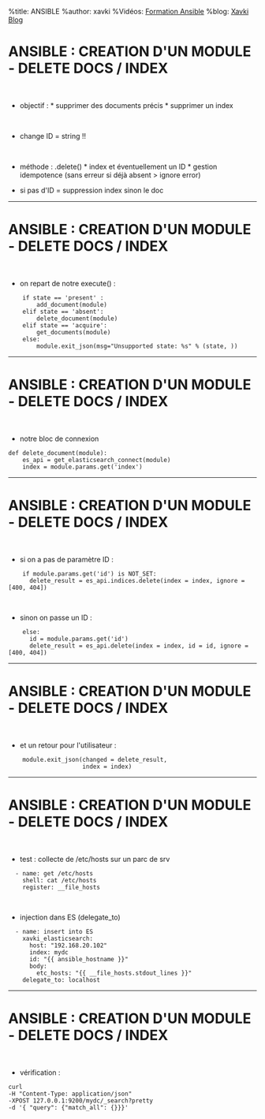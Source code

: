 %title: ANSIBLE
%author: xavki
%Vidéos: [Formation Ansible](https://www.youtube.com/playlist?list=PLn6POgpklwWoCpLKOSw3mXCqbRocnhrh-)
%blog: [Xavki Blog](https://xavki.blog)


# ANSIBLE : CREATION D'UN MODULE - DELETE DOCS / INDEX

<br>

* objectif :
		* supprimer des documents précis
		* supprimer un index

<br>

* change ID = string !!

<br>

* méthode : .delete()
		* index et éventuellement un ID
		* gestion idempotence (sans erreur si déjà absent > ignore error)

* si pas d'ID = suppression index sinon le doc

-------------------------------------------------------------------------------------

# ANSIBLE : CREATION D'UN MODULE - DELETE DOCS / INDEX


<br>

* on repart de notre execute() :

```
    if state == 'present' :
        add_document(module)
    elif state == 'absent':
        delete_document(module)
    elif state == 'acquire':
        get_documents(module)
    else:
        module.exit_json(msg="Unsupported state: %s" % (state, ))
```

-------------------------------------------------------------------------------------

# ANSIBLE : CREATION D'UN MODULE - DELETE DOCS / INDEX

<br>

* notre bloc de connexion

```
def delete_document(module):
    es_api = get_elasticsearch_connect(module)
    index = module.params.get('index')
```

-------------------------------------------------------------------------------------

# ANSIBLE : CREATION D'UN MODULE - DELETE DOCS / INDEX

<br>

* si on a pas de paramètre ID :

```
    if module.params.get('id') is NOT_SET:
      delete_result = es_api.indices.delete(index = index, ignore = [400, 404])
```

<br>

* sinon on passe un ID :

```
    else:
      id = module.params.get('id')
      delete_result = es_api.delete(index = index, id = id, ignore = [400, 404])
```

-------------------------------------------------------------------------------------

# ANSIBLE : CREATION D'UN MODULE - DELETE DOCS / INDEX

<br>

* et un retour pour l'utilisateur :

```
    module.exit_json(changed = delete_result,
                     index = index)
```


-------------------------------------------------------------------------------------

# ANSIBLE : CREATION D'UN MODULE - DELETE DOCS / INDEX

<br>

* test : collecte de /etc/hosts sur un parc de srv

```
  - name: get /etc/hosts
    shell: cat /etc/hosts
    register: __file_hosts
```

<br>

* injection dans ES (delegate_to)

```
  - name: insert into ES
    xavki_elasticsearch:
      host: "192.168.20.102"
      index: mydc
      id: "{{ ansible_hostname }}"
      body:
        etc_hosts: "{{ __file_hosts.stdout_lines }}"
    delegate_to: localhost
```
-----------------------------------------------------------------------

# ANSIBLE : CREATION D'UN MODULE - DELETE DOCS / INDEX

<br>

* vérification :

```
curl 
-H "Content-Type: application/json"
-XPOST 127.0.0.1:9200/mydc/_search?pretty 
-d '{ "query": {"match_all": {}}}'
```
